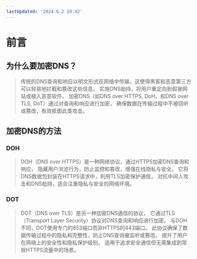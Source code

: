 ```yaml
---
lastUpdated: '2024-6-2 19:42'
---
```


# 前言

## 为什么要加密DNS？

> 传统的DNS查询和响应以明文形式在网络中传输，这使得黑客和恶意第三方可以轻易地拦截和篡改这些信息，
> 实施DNS劫持，将用户重定向到假冒网站或植入恶意软件。
> 加密DNS（如DNS over HTTPS, DoH，和DNS over TLS, DoT）通过对查询和响应进行加密，
> 确保数据在传输过程中不被窃听或篡改，有效抵御此类攻击。

## 加密DNS的方法

### DOH

> DOH（DNS over HTTPS）是一种网络协议，通过HTTPS加密DNS查询和响应，
> 隐藏用户浏览行为，防止监控和篡改，增强在线隐私与安全。
> 它将DNS数据包封装在HTTPS请求中，利用TLS加密保护通信，
> 对抗中间人攻击和DNS劫持，适合注重隐私与安全的网络环境。

### DOT

> DOT（DNS over TLS）是另一种加密DNS通信的协议，
> 它通过TLS（Transport Layer Security）协议对DNS查询和响应进行加密。
> 与DOH不同，DOT使用专门的853端口而非HTTPS的443端口。
> 此协议确保了数据传输过程中的隐私和完整性，防止DNS查询被监听或篡改，
> 提升了用户在网络上的安全性和隐私保护级别。
> 适用于追求安全通信但无需集成到常规HTTPS流量中的场景。